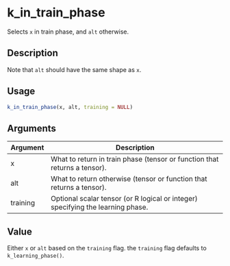 # k_in_train_phase


Selects ``x`` in train phase, and ``alt`` otherwise.




## Description

Note that ``alt`` should have the same shape as ``x``.





## Usage
```r
k_in_train_phase(x, alt, training = NULL)
```




## Arguments


Argument      |Description
------------- |----------------
x | What to return in train phase (tensor or function that returns a tensor).
alt | What to return otherwise (tensor or function that returns a tensor).
training | Optional scalar tensor (or R logical or integer) specifying the learning phase.





## Value

Either ``x`` or ``alt`` based on the ``training`` flag. the ``training``
flag defaults to ``k_learning_phase()``.





